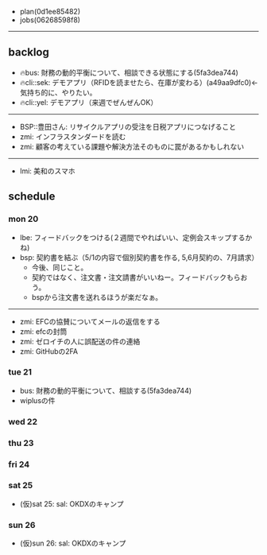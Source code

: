 
- plan(0d1ee85482)
- jobs(06268598f8)
---

## backlog
- 🔥bus: 財務の動的平衡について、相談できる状態にする(5fa3dea744)
- 🔥cli::sek: デモアプリ（RFIDを読ませたら、在庫が変わる）(a49aa9dfc0)←気持ち的に、やりたい。
- 🔥cli::yel: デモアプリ（来週でぜんぜんOK）
---
- BSP::豊田さん: リサイクルアプリの受注を日税アプリにつなげること
- zmi: インフラスタンダードを読む
- zmi: 顧客の考えている課題や解決方法そのものに罠があるかもしれない
---
- lmi: 美和のスマホ

## schedule
### mon 20
- lbe: フィードバックをつける(２週間でやればいい、定例会スキップするかね)
- bsp: 契約書を結ぶ（5/1の内容で個別契約書を作る, 5,6月契約の、7月請求）
  - 今後、同じこと。
  - 契約ではなく、注文書・注文請書がいいねー。フィードバックもらおう。
  - bspから注文書を送れるほうが楽だなぁ。
---
- zmi: EFCの協賛についてメールの返信をする
- zmi: efcの封筒
- zmi: ゼロイチの人に誤配送の件の連絡
- zmi: GitHubの2FA

### tue 21
- bus: 財務の動的平衡について、相談する(5fa3dea744)
- wiplusの件
### wed 22
### thu 23
### fri 24
### sat 25
- (仮)sat 25: sal: OKDXのキャンプ
### sun 26
- (仮)sun 26: sal: OKDXのキャンプ



